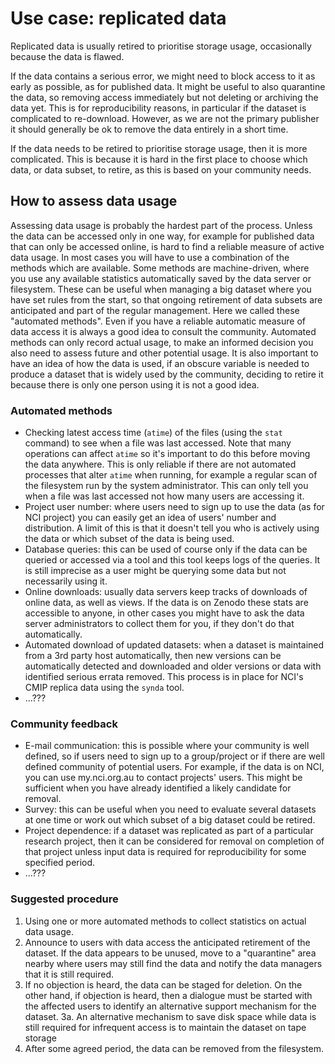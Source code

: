 # Use case: replicated data

Replicated data is usually retired to prioritise storage usage, occasionally because the data is flawed.

If the data contains a serious error, we might need to block access to it as early as possible, as for published data. It might be useful to also quarantine the data, so removing access immediately but not deleting or archiving the data yet.
This is for reproducibility reasons, in particular if the dataset is complicated to re-download. However, as we are not the primary publisher it should generally be ok to remove the data entirely in a short time.

If the data needs to be retired to prioritise storage usage, then it is more complicated.
This is because it is hard in the first place to choose which data, or data subset, to retire, as this is based on your community needs.


## How to assess data usage

Assessing data usage is probably the hardest part of the process. Unless the data can be accessed only in one way, for example for published data that can only be accessed online, is hard to find a reliable measure of active data usage.
In most cases you will have to use a combination of the methods which are available.
Some methods are machine-driven, where you use any available statistics automatically saved by the data server or filesystem. These can be useful when managing a big dataset where you have set rules from the start, so that ongoing retirement of data subsets are anticipated and part of the regular management. Here we called these "automated methods".
Even if you have a reliable automatic measure of data access it is always a good idea to consult the community. Automated methods can only record actual usage, to make an informed decision you also need to assess future and other potential usage. It is also important to have an idea of how the data is used, if an obscure variable is needed to produce a dataset that is widely used by the community, deciding to retire it because there is only one person using it is not a good idea.

### Automated methods
* Checking latest access time (`atime`) of the files (using the `stat` command) to see when a file was last accessed. Note that many operations can affect `atime` so it's important to do this before moving the data anywhere. This is only reliable if there are not automated processes that alter `atime` when running, for example a regular scan of the filesystem run by the system administrator. This can only tell you when a file was last accessed not how many users are accessing it. 
* Project user number: where users need to sign up to use the data (as for NCI project) you can easily get an idea of users' number and distribution. A limit of this is that it doesn't tell you who is actively using the data or which subset of the data is being used.
* Database queries: this can be used of course only if the data can be queried or accessed via a tool and this tool keeps logs of the queries. It is still imprecise as a user might be querying some data but not necessarily using it.
* Online downloads: usually data servers keep tracks of downloads of online data, as well as views. If the data is on Zenodo these stats are accessible to anyone, in other cases you might have to ask the data server administrators to collect them for you, if they don't do that automatically.
* Automated download of updated datasets: when a dataset is maintained from a 3rd party host automatically, then new versions can be automatically detected and downloaded and older versions or data with identified serious errata removed. This process is in place for NCI's CMIP replica data using the `synda` tool.
* ...???

### Community feedback
* E-mail communication: this is possible where your community is well defined, so if users need to sign up to a group/project or if there are well defined community of potential users. For example, if the data is on NCI, you can use my.nci.org.au to contact projects' users. This might be sufficient when you have already identified a likely candidate for removal.
* Survey: this can be useful when you need to evaluate several datasets at one time or work out which subset of a big dataset could be retired.
* Project dependence: if a dataset was replicated as part of a particular research project, then it can be considered for removal on completion of that project unless input data is required for reproducibility for some specified period.
* ...??? 

### Suggested procedure

1. Using one or more automated methods to collect statistics on actual data usage.
2. Announce to users with data access the anticipated retirement of the dataset. If the data appears to be unused, move to a "quarantine" area nearby where users may still find the data and notify the data managers that it is still required.
3. If no objection is heard, the data can be staged for deletion. On the other hand, if objection is heard, then a dialogue must be started with the affected users to identify an alternative support mechanism for the dataset.
3a. An alternative mechanism to save disk space while data is still required for infrequent access is to maintain the dataset on tape storage
4. After some agreed period, the data can be removed from the filesystem.

